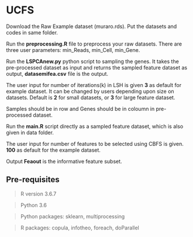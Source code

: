 # UCFS
Download the Raw Example dataset (muraro.rds). Put the datasets and codes in same folder.

Run the **preprocessing.R** file to preprocess your raw datasets.  There are three user parameters: min_Reads, min_Cell, min_Gene. 

Run the  **LSPCAnew.py** python script to sampling the genes.  It takes the pre-processed dataset as input and returns the sampled feature dataset as output, **datasemifea.csv** file is the output. 

The user input for number of iterations(k) in LSH is given **3** as default for example dataset. It can be changed by users depending upon size on datasets. Default is **2** for small datasets, or **3** for large feature dataset.

Samples should be in row and Genes should be in coloumn in pre-processed dataset.

Run  the **main.R** script directly as a sampled feature dataset, which is also given in data folder.

The user input for number of features to be selected using CBFS is given. **100** as default for the example dataset. 

Output **Feaout** is the informative feature subset.

## Pre-requisites

> R version  3.6.7

> Python 3.6

> Python packages: sklearn, multiprocessing

> R packages: copula, infotheo, foreach, doParallel
